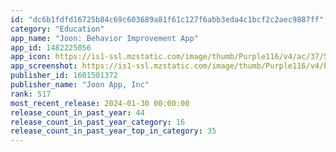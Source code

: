 ```yaml
---
id: "dc6b1fdfd16725b84c69c603689a81f61c127f6abb3eda4c1bcf2c2aec9887ff"
category: "Education"
app_name: "Joon: Behavior Improvement App"
app_id: 1482225056
app_icon: https://is1-ssl.mzstatic.com/image/thumb/Purple116/v4/ac/37/5d/ac375d23-cb0b-d99e-031e-04dc93450f2a/AppIcon-0-0-1x_U007emarketing-0-0-0-7-0-0-sRGB-0-0-0-GLES2_U002c0-512MB-85-220-0-0.png/1024x1024bb.png
app_screenshot: https://is1-ssl.mzstatic.com/image/thumb/Purple116/v4/b3/ee/98/b3ee981b-edf8-a26a-5666-8b8e4be176a0/92e3635d-42be-4ebe-9c85-09962f160fad_Group_2259.jpg/1284x2778bb.png
publisher_id: 1601501372
publisher_name: "Joon App, Inc"
rank: 517
most_recent_release: 2024-01-30 00:00:00
release_count_in_past_year: 44
release_count_in_past_year_category: 16
release_count_in_past_year_top_in_category: 35
---
```

